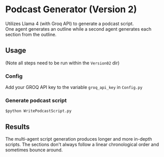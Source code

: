 # Podcast Generator (Version 2)
Utilizes Llama 4 (with Groq API) to generate a podcast script.  
One agent generates an outline while a second agent generates each section from the outline.  
## Usage
(Note all steps need to be run within the `Version02` dir)
### Config
Add your GROQ API key to the variable `groq_api_key` in `Config.py`
### Generate podcast script
`$python WritePodcastScript.py`
## Results
The multi-agent script generation produces longer and more in-depth scripts. The sections don't always follow a linear chronological order and sometimes bounce around.  